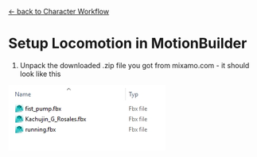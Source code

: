 [<- back to Character Workflow](CharacterWorkflow.md#4-setup-the-locomotion-motionbuilder)

# Setup Locomotion in MotionBuilder

1. Unpack the downloaded .zip file you got from mixamo.com - it should look like this
<p>
  <img src="https://github.com/rocket-monkey/3d-howto/blob/master/docs/images/motionbuilder/fig01.jpg?raw=true" width="316"/>
</p>
